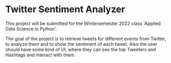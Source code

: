 # Twitter Sentiment Analyzer

This project will be submitted for the Wintersemester 2022 class 'Applied Data Science in Python'. 

The goal of the project is to retrieve tweets for different events from Twitter, to analyze them and to show the sentiment of each tweet. Also the user should have some kind of UI, where they can see the top Tweeters and Hashtags and interact with them.